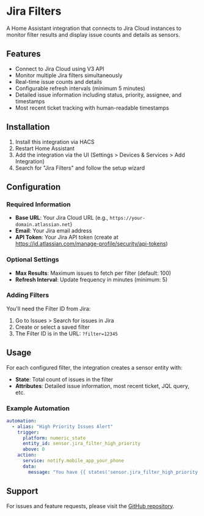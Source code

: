 # Jira Filters

A Home Assistant integration that connects to Jira Cloud instances to monitor filter results and display issue counts and details as sensors.

## Features

- Connect to Jira Cloud using V3 API
- Monitor multiple Jira filters simultaneously
- Real-time issue counts and details
- Configurable refresh intervals (minimum 5 minutes)
- Detailed issue information including status, priority, assignee, and timestamps
- Most recent ticket tracking with human-readable timestamps

## Installation

1. Install this integration via HACS
2. Restart Home Assistant
3. Add the integration via the UI (Settings > Devices & Services > Add Integration)
4. Search for "Jira Filters" and follow the setup wizard

## Configuration

### Required Information

- **Base URL**: Your Jira Cloud URL (e.g., `https://your-domain.atlassian.net`)
- **Email**: Your Jira email address
- **API Token**: Your Jira API token (create at https://id.atlassian.com/manage-profile/security/api-tokens)

### Optional Settings

- **Max Results**: Maximum issues to fetch per filter (default: 100)
- **Refresh Interval**: Update frequency in minutes (minimum: 5)

### Adding Filters

You'll need the Filter ID from Jira:
1. Go to Issues > Search for issues in Jira
2. Create or select a saved filter
3. The Filter ID is in the URL: `?filter=12345`

## Usage

For each configured filter, the integration creates a sensor entity with:

- **State**: Total count of issues in the filter
- **Attributes**: Detailed issue information, most recent ticket, JQL query, etc.

### Example Automation

```yaml
automation:
  - alias: "High Priority Issues Alert"
    trigger:
      platform: numeric_state
      entity_id: sensor.jira_filter_high_priority
      above: 0
    action:
      service: notify.mobile_app_your_phone
      data:
        message: "You have {{ states('sensor.jira_filter_high_priority') }} high priority issues!"
```

## Support

For issues and feature requests, please visit the [GitHub repository](https://github.com/dotelpenguin/ha-integration-jirafilters).

